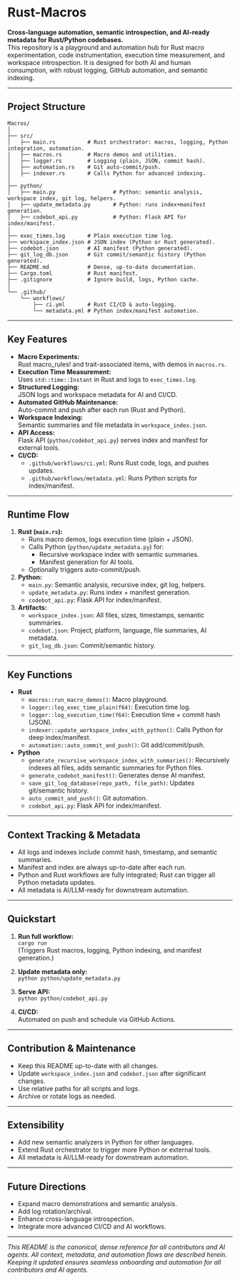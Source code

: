 # Rust-Macros

**Cross-language automation, semantic introspection, and AI-ready metadata for Rust/Python codebases.**  
This repository is a playground and automation hub for Rust macro experimentation, code instrumentation, execution time measurement, and workspace introspection. It is designed for both AI and human consumption, with robust logging, GitHub automation, and semantic indexing.

---

## Project Structure

```
Macros/
│
├── src/
│   ├── main.rs          # Rust orchestrator: macros, logging, Python integration, automation.
│   ├── macros.rs        # Macro demos and utilities.
│   ├── logger.rs        # Logging (plain, JSON, commit hash).
│   ├── automation.rs    # Git auto-commit/push.
│   ├── indexer.rs       # Calls Python for advanced indexing.
│
├── python/
│   ├── main.py                  # Python: semantic analysis, workspace index, git log, helpers.
│   ├── update_metadata.py       # Python: runs index+manifest generation.
│   ├── codebot_api.py           # Python: Flask API for index/manifest.
│
├── exec_times.log       # Plain execution time log.
├── workspace_index.json # JSON index (Python or Rust generated).
├── codebot.json         # AI manifest (Python generated).
├── git_log_db.json      # Git commit/semantic history (Python generated).
├── README.md            # Dense, up-to-date documentation.
├── Cargo.toml           # Rust manifest.
├── .gitignore           # Ignore build, logs, Python cache.
│
└── .github/
    └── workflows/
        ├── ci.yml       # Rust CI/CD & auto-logging.
        └── metadata.yml # Python index/manifest automation.
```

---

## Key Features

- **Macro Experiments:**  
  Rust macro_rules! and trait-associated items, with demos in `macros.rs`.
- **Execution Time Measurement:**  
  Uses `std::time::Instant` in Rust and logs to `exec_times.log`.
- **Structured Logging:**  
  JSON logs and workspace metadata for AI and CI/CD.
- **Automated GitHub Maintenance:**  
  Auto-commit and push after each run (Rust and Python).
- **Workspace Indexing:**  
  Semantic summaries and file metadata in `workspace_index.json`.
- **API Access:**  
  Flask API (`python/codebot_api.py`) serves index and manifest for external tools.
- **CI/CD:**  
  - `.github/workflows/ci.yml`: Runs Rust code, logs, and pushes updates.
  - `.github/workflows/metadata.yml`: Runs Python scripts for index/manifest.

---

## Runtime Flow

1. **Rust (`main.rs`):**
   - Runs macro demos, logs execution time (plain + JSON).
   - Calls Python (`python/update_metadata.py`) for:
     - Recursive workspace index with semantic summaries.
     - Manifest generation for AI tools.
   - Optionally triggers auto-commit/push.
2. **Python:**
   - `main.py`: Semantic analysis, recursive index, git log, helpers.
   - `update_metadata.py`: Runs index + manifest generation.
   - `codebot_api.py`: Flask API for index/manifest.
3. **Artifacts:**
   - `workspace_index.json`: All files, sizes, timestamps, semantic summaries.
   - `codebot.json`: Project, platform, language, file summaries, AI metadata.
   - `git_log_db.json`: Commit/semantic history.

---

## Key Functions

- **Rust**
  - `macros::run_macro_demos()`: Macro playground.
  - `logger::log_exec_time_plain(f64)`: Execution time log.
  - `logger::log_execution_time(f64)`: Execution time + commit hash (JSON).
  - `indexer::update_workspace_index_with_python()`: Calls Python for deep index/manifest.
  - `automation::auto_commit_and_push()`: Git add/commit/push.
- **Python**
  - `generate_recursive_workspace_index_with_summaries()`: Recursively indexes all files, adds semantic summaries for Python files.
  - `generate_codebot_manifest()`: Generates dense AI manifest.
  - `save_git_log_database(repo_path, file_path)`: Updates git/semantic history.
  - `auto_commit_and_push()`: Git automation.
  - `codebot_api.py`: Flask API for index/manifest.

---

## Context Tracking & Metadata

- All logs and indexes include commit hash, timestamp, and semantic summaries.
- Manifest and index are always up-to-date after each run.
- Python and Rust workflows are fully integrated; Rust can trigger all Python metadata updates.
- All metadata is AI/LLM-ready for downstream automation.

---

## Quickstart

1. **Run full workflow:**  
   `cargo run`  
   (Triggers Rust macros, logging, Python indexing, and manifest generation.)

2. **Update metadata only:**  
   `python python/update_metadata.py`

3. **Serve API:**  
   `python python/codebot_api.py`

4. **CI/CD:**  
   Automated on push and schedule via GitHub Actions.

---

## Contribution & Maintenance

- Keep this README up-to-date with all changes.
- Update `workspace_index.json` and `codebot.json` after significant changes.
- Use relative paths for all scripts and logs.
- Archive or rotate logs as needed.

---

## Extensibility

- Add new semantic analyzers in Python for other languages.
- Extend Rust orchestrator to trigger more Python or external tools.
- All metadata is AI/LLM-ready for downstream automation.

---

## Future Directions

- Expand macro demonstrations and semantic analysis.
- Add log rotation/archival.
- Enhance cross-language introspection.
- Integrate more advanced CI/CD and AI workflows.

---

*This README is the canonical, dense reference for all contributors and AI agents. All context, metadata, and automation flows are described herein. Keeping it updated ensures seamless onboarding and automation for all contributors and AI agents.*
